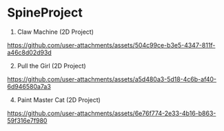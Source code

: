 # SpineProject

1. Claw Machine (2D Project)

https://github.com/user-attachments/assets/504c99ce-b3e5-4347-811f-a46c8d02d93d

2. Pull the Girl (2D Project)

https://github.com/user-attachments/assets/a5d480a3-5d18-4c6b-af40-6d946580a7a3

4. Paint Master Cat (2D Project)

https://github.com/user-attachments/assets/6e76f774-2e33-4b16-b863-59f316e7f980

